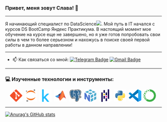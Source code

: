 ### Привет, меня зовут Слава! 👋
---

Я начинающий специалист по DataScience<img src="https://media.giphy.com/media/WUlplcMpOCEmTGBtBW/giphy.gif" width="30px">. 
Мой путь в IT начался с курсов DS BootCamp Яндекс Практикума. В настоящий момент мое обучение на курсе еще не завершено, но я уже готов попробовать свои силы в чем то более серьезном и нахожусь в поиске своей первой работы в данном направлении!

<!-- <p align="center">
 <img width="600" src="assets/github-snake.svg" alt="snake"/>
</p>
-->
---

- :mailbox: Как связаться со мной: [![Telegram Badge](https://img.shields.io/badge/-vyachigrich-blue?style=flat&logo=Telegram&logoColor=white)](https://t.me/vyachigrich) [![Gmail Badge](https://img.shields.io/badge/-Gmail-red?style=flat&logo=Gmail&logoColor=white)](mailto:macfinigun@gmail.com)
---
### 💻 Изученные технологии и инструменты:

<div align="center">
  <img src="https://github.com/devicons/devicon/blob/master/icons/git/git-original.svg" title="git" alt="git" width="40" height="40"/>&nbsp
  <img src="https://github.com/devicons/devicon/blob/master/icons/jupyter/jupyter-original.svg" title="jupyter" alt="jupyter" width="40" height="40"/>&nbsp
  <img src="https://github.com/devicons/devicon/blob/master/icons/kaggle/kaggle-original.svg" title="kaggle" alt="kaggle" width="40" height="40"/>&nbsp
  <img src="https://github.com/devicons/devicon/blob/master/icons/matlab/matlab-original.svg" title="matlab" alt="matlab" width="40" height="40"/>&nbsp
  <img src="https://github.com/devicons/devicon/blob/master/icons/postgresql/postgresql-original.svg" title="postgresql" alt="postgresql" width="40" height="40"/>&nbsp
  <img src="https://github.com/devicons/devicon/blob/master/icons/numpy/numpy-original.svg" title="numpy" alt="numpy" width="40" height="40"/>&nbsp
  <img src="https://github.com/devicons/devicon/blob/master/icons/pandas/pandas-original.svg" title="pandas" alt="pandas" width="40" height="40"/>&nbsp
  <img src="https://github.com/devicons/devicon/blob/master/icons/python/python-original.svg" title="python" alt="python" width="40" height="40"/>&nbsp
  <img src="https://github.com/devicons/devicon/blob/master/icons/vscode/vscode-original.svg" title="vscode" alt="C" width="40" height="40"/>&nbsp;
  <img src="https://github.com/devicons/devicon/blob/master/icons/anaconda/anaconda-original.svg" title="anaconda" alt="anaconda" width="40" height="40"/>&nbsp;
</div>

---

[![Anurag's GitHub stats](https://github-readme-stats.vercel.app/api?username=macfinigun)](https://github.com/macfinigun/github-readme-stats)
